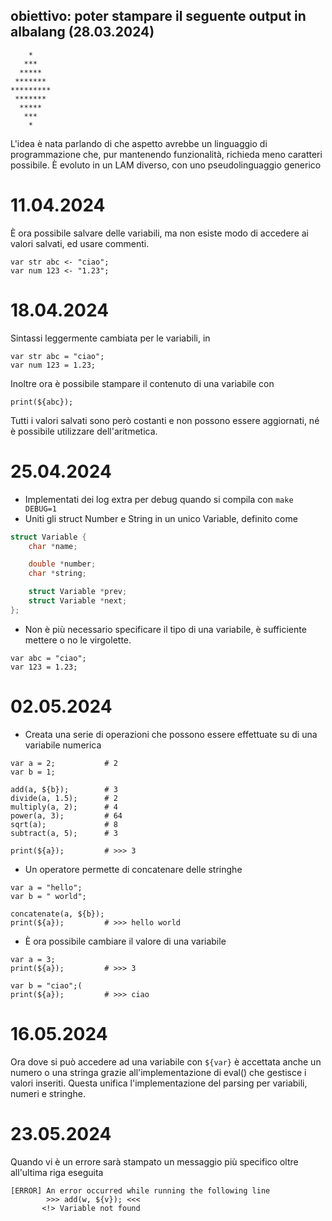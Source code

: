 ## obiettivo: poter stampare il seguente output in albalang (28.03.2024)

```
    *
   ***
  *****
 *******
*********
 *******
  *****
   ***
    *
```

L'idea è nata parlando di che aspetto avrebbe un linguaggio di programmazione che, pur mantenendo funzionalità, richieda meno caratteri possibile. È evoluto in un LAM diverso, con uno pseudolinguaggio generico

# 11.04.2024
È ora possibile salvare delle variabili, ma non esiste modo di accedere ai valori salvati, ed usare commenti.
```albalang
var str abc <- "ciao";
var num 123 <- "1.23";
```

# 18.04.2024
Sintassi leggermente cambiata per le variabili, in
```albalang
var str abc = "ciao";
var num 123 = 1.23;
```
Inoltre ora è possibile stampare il contenuto di una variabile con
```albalang
print(${abc});
```
Tutti i valori salvati sono però costanti e non possono essere aggiornati, né è possibile utilizzare dell'aritmetica.

# 25.04.2024
- Implementati dei log extra per debug quando si compila con `make DEBUG=1`
- Uniti gli struct Number e String in un unico Variable, definito come 
```C
struct Variable {
    char *name;

    double *number;
    char *string;

    struct Variable *prev;
    struct Variable *next;
};
```
- Non è più necessario specificare il tipo di una variabile, è sufficiente mettere o no le virgolette.
```albalang
var abc = "ciao";
var 123 = 1.23;
```

# 02.05.2024
- Creata una serie di operazioni che possono essere effettuate su di una variabile numerica
```albalang
var a = 2;           # 2
var b = 1;

add(a, ${b});        # 3
divide(a, 1.5);      # 2
multiply(a, 2);      # 4
power(a, 3);         # 64
sqrt(a);             # 8
subtract(a, 5);      # 3

print(${a});         # >>> 3
```
- Un operatore permette di concatenare delle stringhe
```albalang
var a = "hello";
var b = " world";

concatenate(a, ${b});
print(${a});         # >>> hello world
```
- È ora possibile cambiare il valore di una variabile
```albalang
var a = 3;
print(${a});         # >>> 3

var b = "ciao";(
print(${a});         # >>> ciao
```

# 16.05.2024
Ora dove si può accedere ad una variabile con `${var}` è accettata anche un numero o una stringa grazie all'implementazione di eval() che gestisce i valori inseriti. Questa unifica l'implementazione del parsing per variabili, numeri e stringhe.

# 23.05.2024
Quando vi è un errore sarà stampato un messaggio più specifico oltre all'ultima riga eseguita
```
[ERROR] An error occurred while running the following line
        >>> add(w, ${v}); <<<
       <!> Variable not found
```
